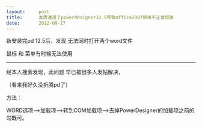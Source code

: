 ```yaml
---
layout:     post
title:      本周遭遇了powerdesigner12.5导致office2007使用不正常现象
date:       2012-09-17
---
```

新安装完pd 12.5后，发现 无法同时打开两个word文件

鼠标 和 菜单有时候无法使用

----------------------

经本人搜索发现，此问题 早已被很多人发帖解决，

（看来我好久没折腾pd了）

方法：

WORD选项-->加载项-->转到COM加载项-->去掉PowerDesigner的加载项之前的勾既可。
